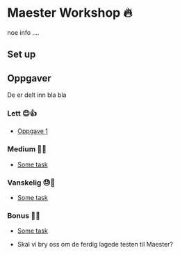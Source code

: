 # Maester Workshop 🔥

noe info ....

## Set up



## Oppgaver

De er delt inn bla bla 


### Lett 😊👍

- [Oppgave 1](/Oppgaver/Oppgave1.md)

### Medium 🤔💪

- [Some task]() 

### Vanskelig 😓🚀

- [Some task]()

### Bonus 🧠💥

- [Some task]()

- Skal vi bry oss om de ferdig lagede testen til Maester?




